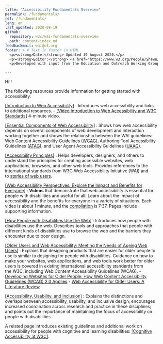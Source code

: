 ```yaml
---
title: "Accessibility Fundamentals Overview"
permalink: /fundamentals/
ref: /fundamentals/
lang: en
last_updated: 2020-08-19
github:
  repository: w3c/wai-fundamentals-overview
  path: content/index.md
feedbackmail: wai@w3.org
footer: > # Text in footer in HTML
  <p><strong>Date:</strong> Updated 19 August 2020.</p>
  <p><strong>Editor:</strong> <a href="https://www.w3.org/People/Shawn/">Shawn Lawton Henry</a>.</p>
  <p>Developed with input from the Education and Outreach Working Group (<a href="http://www.w3.org/WAI/EO/">EOWG</a>).</p>

---
```


Hi!!


The following resources provide information for getting started with accessibility:

[[Introduction to Web Accessibility]](/fundamentals/accessibility-intro/)
:   Introduces web accessibility and links to additional resources.
    -   [[Video Introduction to Web Accessibility and W3C Standards]](/videos/standards-and-benefits/) 4-minute video.

[[Essential Components of Web Accessibility]](/fundamentals/components/)
:   Shows how web accessibility depends on several components of web development and interaction working together and shows the relationship between the WAI guidelines: Web Content Accessibility Guidelines ([WCAG](/standards-guidelines/wcag/)), Authoring Tool Accessibility Guidelines ([ATAG](/standards-guidelines/atag/)), and User Agent Accessibility Guidelines ([UAAG](/standards-guidelines/uaag/)).

[[Accessibility Principles]](/fundamentals/accessibility-principles/)
:   Helps developers, designers, and others to understand the principles  for creating accessible websites, web applications, browsers, and other web tools. Provides references to the international standards from W3C Web Accessibility Initiative (WAI) and to [stories of web users](/people-use-web/user-stories/).

[[Web Accessibility Perspectives: Explore the Impact and Benefits for Everyone]](/perspective-videos/)
:   **Videos** that demonstrate that web accessibility is essential for people with disabilities and useful for all. Learn about the impact of accessibility and the benefits for everyone in a variety of situations. Each video is about 1 minute, and the [compilation](https://www.youtube.com/watch?v=3f31oufqFSM) is 7:37. Pages include supporting information.

[[How People with Disabilities Use the Web]](/people-use-web/)
:   Introduces how people with disabilities use the web. Describes tools and approaches that people with different kinds of disabilities use to browse the web and the barriers they encounter due to poor design.

[[Older Users and Web Accessibility: Meeting the Needs of Ageing Web Users]](/older-users/)
:   Explains that designing products that are easier for older people to use is similar to designing for people with disabilities. Guidance on how to make your websites, web applications, and web tools work better for older users is covered in existing international accessibility standards from the W3C, including Web Content Accessibility Guidelines (WCAG).
    -   [Developing Websites for Older People: How Web Content Accessibility Guidelines (WCAG) 2.0 Applies](https://www.w3.org/WAI/older-users/developing/)
    -   [Web Accessibility for Older Users: A Literature Review](https://www.w3.org/WAI/older-users/literature/)

[[Accessibility, Usability, and Inclusion]](/fundamentals/accessibility-usability-inclusion/)
:   Explains the distinctions and overlaps between accessibility, usability, and inclusive design; encourages increased coordination across research and practice in these disciplines; and points out the importance of maintaining the focus of accessibility on people with disabilities.

A related page introduces existing guidelines and additional work on accessibility for people with cognitive and learning disabilities: [[Cognitive Accessibility at W3C]](/cognitive/).
